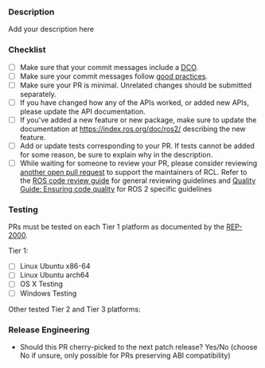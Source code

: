 <!--
Thanks for submitting a Pull Request!

Please shortly explain your contribution, and if fixing an issue from the tracker, please add "Fixes #XXX", replacing XXX with the issue number.

Be ensure that your contribution follows the [Developer Guide](https://index.ros.org/doc/ros2/Contributing/Developer-Guide/).

Be sure to go over each item in the list below before submitting your pull request.
-->

### Description

Add your description here

### Checklist

- [ ] Make sure that your commit messages include a [DCO]( https://discourse.ros.org/t/starting-to-enforce-developer-certificate-of-origin-dco-for-some-ros-2-repos/7420).
- [ ] Make sure your commit messages follow [good practices]( https://chris.beams.io/posts/git-commit/).
- [ ] Make sure your PR is minimal. Unrelated changes should be submitted separately.
- [ ] If you have changed how any of the APIs worked, or added new APIs, please update the API documentation.
- [ ] If you've added a new feature or new package, make sure to update the documentation at https://index.ros.org/doc/ros2/ describing the new feature.
- [ ] Add or update tests corresponding to your PR.  If tests cannot be added for some reason, be sure to explain why in the description.
- [ ] While waiting for someone to review your PR, please consider reviewing [another open pull request](https://github.com/ros2/rcl/pulls) to support the maintainers of RCL. Refer to the [ROS code review guide](https://github.com/rosin-project/ros_code_review_guide/blob/master/README.md) for general reviewing guidelines and [Quality Guide: Ensuring code quality](https://index.ros.org/doc/ros2/Contributing/Quality-Guide/) for ROS 2 specific guidelines

### Testing

PRs must be tested on each Tier 1 platform as documented by the [REP-2000]( http://www.ros.org/reps/rep-2000.html).

Tier 1:

- [ ] Linux Ubuntu x86-64
- [ ] Linux Ubuntu arch64
- [ ] OS X Testing
- [ ] Windows Testing

Other tested Tier 2 and Tier 3 platforms:

### Release Engineering

- Should this PR cherry-picked to the next patch release? Yes/No (choose No if unsure, only possible for PRs preserving ABI compatibility)